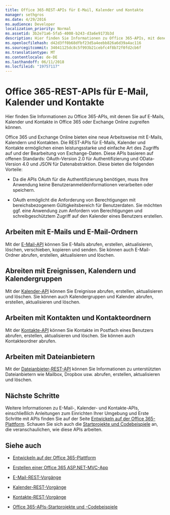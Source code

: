 ```yaml
---
title: Office 365-REST-APIs für E-Mail, Kalender und Kontakte
manager: sethgros
ms.date: 4/29/2016
ms.audience: Developer
localization_priority: Normal
ms.assetid: 3b2e71a6-5fa5-4008-b243-d3a6e9173b3d
description: Hier finden Sie Informationen zu Office 365-APIs, mit denen Sie auf E-Mails, Kalender und Kontakte in Office 365 oder Exchange Online zugreifen können.
ms.openlocfilehash: d42d3ff0b68dfbf23d5a4eebb826a6d39a4ac116
ms.sourcegitcommit: 34041125dc8c5f993b21cebfc4f8b72f0fd2cb6f
ms.translationtype: MT
ms.contentlocale: de-DE
ms.lasthandoff: 06/11/2018
ms.locfileid: "19757117"
---
```

# <a name="office-365-rest-apis-for-mail-calendars-and-contacts"></a>Office 365-REST-APIs für E-Mail, Kalender und Kontakte

Hier finden Sie Informationen zu Office 365-APIs, mit denen Sie auf E-Mails, Kalender und Kontakte in Office 365 oder Exchange Online zugreifen können.
  
Office 365 und Exchange Online bieten eine neue Arbeitsweise mit E-Mails, Kalendern und Kontakten. Die REST-APIs für E-Mails, Kalender und Kontakte ermöglichen einen leistungsstarke und einfache Art des Zugriffs auf und der Bearbeitung von Exchange-Daten. Diese APIs basieren auf offenen Standards: OAuth-Version 2.0 für Authentifizierung und OData-Version 4.0 und JSON für Datenabstraktion. Diese bieten die folgenden Vorteile:
  
- Da die APIs OAuth für die Authentifizierung benötigen, muss Ihre Anwendung keine Benutzeranmeldeinformationen verarbeiten oder speichern.
    
- OAuth ermöglicht die Anforderung von Berechtigungen mit bereichsbezogenem Gültigkeitsbereich für Benutzerdaten. Sie möchten ggf. eine Anwendung zum Anfordern von Berechtigungen und schreibgeschütztem Zugriff auf den Kalender eines Benutzers erstellen.
    
## <a name="work-with-email-and-mail-folders"></a>Arbeiten mit E-Mails und E-Mail-Ordnern

Mit der [E-Mail-API](http://msdn.microsoft.com/office/office365/api/mail-rest-operations%28Office.15%29.aspx) können Sie E-Mails abrufen, erstellen, aktualisieren, löschen, verschieben, kopieren und senden. Sie können auch E-Mail-Ordner abrufen, erstellen, aktualisieren und löschen. 
  
## <a name="work-with-events-calendars-and-calendar-groups"></a>Abreiten mit Ereignissen, Kalendern und Kalendergruppen

Mit der [Kalender-API](http://msdn.microsoft.com/office/office365/api/calendar-rest-operations%28Office.15%29.aspx) können Sie Ereignisse abrufen, erstellen, aktualisieren und löschen. Sie können auch Kalendergruppen und Kalender abrufen, erstellen, aktualisieren und löschen. 
  
## <a name="work-with-contacts-and-contact-folders"></a>Arbeiten mit Kontakten und Kontakteordnern

Mit der [Kontakte-API](http://msdn.microsoft.com/office/office365/api/contacts-rest-operations%28Office.15%29.aspx) können Sie Kontakte im Postfach eines Benutzers abrufen, erstellen, aktualisieren und löschen. Sie können auch Kontakteordner abrufen. 
  
## <a name="work-with-file-providers"></a>Arbeiten mit Dateianbietern

Mit der [Dateianbieter-REST-API](http://msdn.microsoft.com/library/8bab5403-de68-4b49-ab19-9a6470f2a2ce%28Office.15%29.aspx) können Sie Informationen zu unterstützten Dateianbietern wie Mailbox, Dropbox usw. abrufen, erstellen, aktualisieren und löschen. 
  
## <a name="next-steps"></a>Nächste Schritte

Weitere Informationen zu E-Mail-, Kalender- und Kontakte-APIs, einschließlich Anleitungen zum Einrichten Ihrer Umgebung und Erste Schritte mit APIs finden Sie auf der Seite [Entwickeln auf der Office 365-Plattform](http://msdn.microsoft.com/office/office365/howto/platform-development-overview%28Office.15%29.aspx). Schauen Sie sich auch die [Startprojekte und Codebeispiele](http://msdn.microsoft.com/office/office365/howto/Starter-projects-and-code-samples%28Office.15%29.aspx) an, die veranschaulichen, wie diese APIs arbeiten. 
  
## <a name="see-also"></a>Siehe auch


- [Entwickeln auf der Office 365-Plattform](http://msdn.microsoft.com/office/office365/howto/platform-development-overview%28Office.15%29.aspx)
    
- [Erstellen einer Office 365 ASP.NET-MVC-App](http://msdn.microsoft.com/office/office365/howto/Build-your-first-ASPNET-MVC-app%28Office.15%29.aspx)
    
- [E-Mail-REST-Vorgänge](http://msdn.microsoft.com/office/office365/api/mail-rest-operations%28Office.15%29.aspx)
    
- [Kalender-REST-Vorgänge](http://msdn.microsoft.com/office/office365/api/calendar-rest-operations%28Office.15%29.aspx)
    
- [Kontakte-REST-Vorgänge](http://msdn.microsoft.com/office/office365/api/contacts-rest-operations%28Office.15%29.aspx)
    
- [Office 365-APIs-Startprojekte und -Codebeispiele](http://msdn.microsoft.com/office/office365/howto/Starter-projects-and-code-samples%28Office.15%29.aspx)
    

